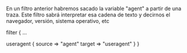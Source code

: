 En un filtro anterior habremos sacado la variable "agent" a partir de una traza.
Este filtro sabrá interpretar esa cadena de texto y decirnos el navegador, versión, sistema operativo, etc

filter {
  ...
  
  useragent {
    source => "agent"
    target => "useragent"
  }
}
